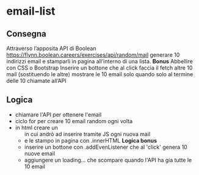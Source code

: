 email-list
===

## Consegna
Attraverso l’apposita API di Boolean
https://flynn.boolean.careers/exercises/api/random/mail
generare 10 indirizzi email e stamparli in pagina all’interno di una lista.
**Bonus**
Abbellire con CSS o Bootstrap
Inserire un bottone che al click faccia il fetch altre 10 mail (sostituendo le altre)
mostrare le 10 email solo quando solo al termine delle 10 chiamate all’API
## Logica
- chiamare l'API per ottenere l'email
- ciclo for per creare 10 email random ogni volta
- in html creare un <ul> in cui andrò ad inserire tramite JS ogni nuova mail <li> e le stampo in pagina con .innerHTML
**Logica bonus**
- inserire un bottone con .addEvenListener che al 'click' genera 10 nuove email
- aggiungere un loading... che scompare quando l'API ha gia tutte le 10 email
